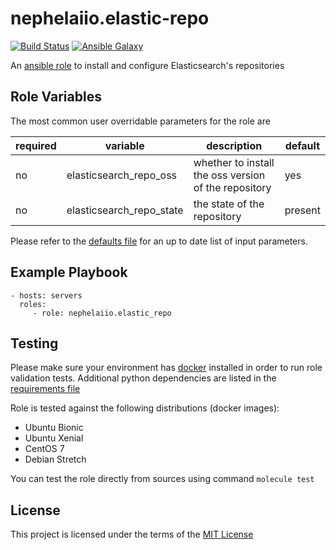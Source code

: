# nephelaiio.elastic-repo

[![Build Status](https://travis-ci.org/nephelaiio/ansible-role-elastic_repo.svg?branch=master)](https://travis-ci.org/nephelaiio/ansible-role-elastic_repo)
[![Ansible Galaxy](http://img.shields.io/badge/ansible--galaxy-nephelaiio.elastic_repo-blue.svg)](https://galaxy.ansible.com/nephelaiio/elastic_repo/)

An [ansible role](https://galaxy.ansible.com/nephelaiio/elastic-repo) to install and configure Elasticsearch's repositories

## Role Variables

The most common user overridable parameters for the role are

| required | variable | description | default |
| --- | --- | --- | --- |
| no | elasticsearch_repo_oss | whether to install the oss version of the repository | yes |
| no | elasticsearch_repo_state | the state of the repository | present |

Please refer to the [defaults file](/defaults/main.yml) for an up to date list of input parameters.

## Example Playbook

```
- hosts: servers
  roles:
     - role: nephelaiio.elastic_repo
```

## Testing

Please make sure your environment has [docker](https://www.docker.com) installed in order to run role validation tests. Additional python dependencies are listed in the [requirements file](https://github.com/nephelaiio/ansible-role-requirements/blob/master/requirements.txt)

Role is tested against the following distributions (docker images):
  * Ubuntu Bionic
  * Ubuntu Xenial
  * CentOS 7
  * Debian Stretch

You can test the role directly from sources using command ` molecule test `

## License

This project is licensed under the terms of the [MIT License](/LICENSE)
